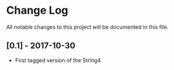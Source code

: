 Change Log
==========

All notable changes to this project will be documented in this file.

[0.1] - 2017-10-30
------------------

- First tagged version of the String4
